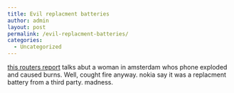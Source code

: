 ```yaml
---
title: Evil replacment batteries
author: admin
layout: post
permalink: /evil-replacment-batteries/
categories:
  - Uncategorized
---
```

[this routers report][1] talks abut a woman in amsterdam whos phone exploded and caused burns. Well, cought fire anyway. nokia say it was a replacment battery from a third party. madness.

 [1]: http://news.excite.com/odd/article/id/349004%7Coddlyenough%7C08-21-2003::08:46%7Creuters.html
